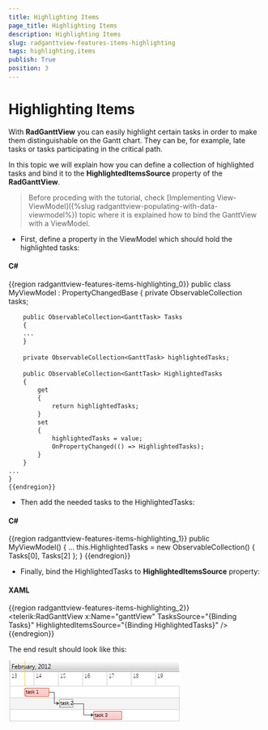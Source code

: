 ```yaml
---
title: Highlighting Items
page_title: Highlighting Items
description: Highlighting Items
slug: radganttview-features-items-highlighting
tags: highlighting,items
publish: True
position: 3
---
```


# Highlighting Items



With __RadGanttView__ you can easily highlight certain tasks in order to make them distinguishable on the Gantt chart.
      They can be, for example, late tasks or tasks participating in the critical path.

In this topic we will explain how you can define a collection of highlighted tasks and bind it to the __HighlightedItemsSource__ property of the __RadGanttView__.
      

>Before proceding with the tutorial, check [Implementing View-ViewModel]({%slug radganttview-populating-with-data-viewmodel%}) topic where it is explained how to bind the GanttView with a ViewModel.

* First, define a property in the ViewModel which should hold the highlighted tasks:
      

#### __C#__

{{region radganttview-features-items-highlighting_0}}
	public class MyViewModel : PropertyChangedBase
	{
		private ObservableCollection<GanttTask> tasks;
	
		public ObservableCollection<GanttTask> Tasks
		{
		...
		}
	
		private ObservableCollection<GanttTask> highlightedTasks;
	
		public ObservableCollection<GanttTask> HighlightedTasks
		{
			get
			{
				return highlightedTasks;
			}
			set
			{
				highlightedTasks = value;
				OnPropertyChanged(() => HighlightedTasks);
			}
		}
	...
	}
	{{endregion}}



* Then add the needed tasks to the HighlightedTasks:
      

#### __C#__

{{region radganttview-features-items-highlighting_1}}
	public MyViewModel()
	{
		...
		this.HighlightedTasks = new ObservableCollection<GanttTask>() { Tasks[0], Tasks[2] };
	}
	{{endregion}}



* Finally, bind the HighlightedTasks to __HighlightedItemsSource__ property:
       

#### __XAML__

{{region radganttview-features-items-highlighting_2}}
	<telerik:RadGanttView x:Name="ganttView" 
			TasksSource="{Binding Tasks}" 
			HighlightedItemsSource="{Binding HighlightedTasks}" />
	{{endregion}}



The end result should look like this:

![ganttview items highlighting](images/ganttview_items_highlighting.png)
